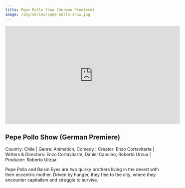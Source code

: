 ```yaml
---
title: Pepe Pollo Show (German Premiere) 
image: /img/series/pepe-pollo-show.jpg
---
```

<iframe width="560" height="315" src="https://player.vimeo.com/video/560216886?badge=0&amp;autopause=0&amp;player_id=0&amp;app_id=58479" frameborder="0" allow="accelerometer; autoplay; encrypted-media; gyroscope; picture-in-picture" allowfullscreen></iframe>

## Pepe Pollo Show (German Premiere)  
Country: Chile | Genre: Animation, Comedy | Creator: Enzo Cortavitarte | Writers & Directors: Enzo Cortavitarte, Daniel Cancino, Roberto Urzua | Producer: Roberto Urzua

Pepe Pollo and Raisin Eyes are two quirky brothers living in the desert with their eccentric mother. Driven by hunger, they flee to the city, where they encounter capitalism and struggle to survive. 
